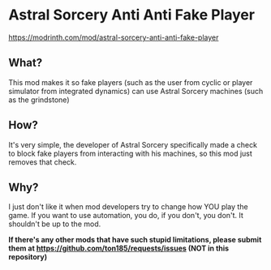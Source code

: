 # Astral Sorcery Anti Anti Fake Player
https://modrinth.com/mod/astral-sorcery-anti-anti-fake-player
## What?
This mod makes it so fake players (such as the user from cyclic or player simulator from integrated dynamics) can use Astral Sorcery machines (such as the grindstone)

## How?
It's very simple, the developer of Astral Sorcery specifically made a check to block fake players from interacting with his machines, so this mod just removes that check.

## Why?
I just don't like it when mod developers try to change how YOU play the game. If you want to use automation, you do, if you don't, you don't. It shouldn't be up to the mod.


**If there's any other mods that have such stupid limitations, please submit them at https://github.com/ton185/requests/issues (NOT in this repository)**
